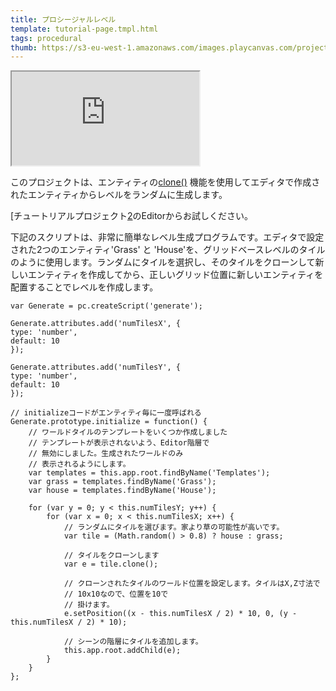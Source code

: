 ```yaml
---
title: プロシージャルレベル
template: tutorial-page.tmpl.html
tags: procedural
thumb: https://s3-eu-west-1.amazonaws.com/images.playcanvas.com/projects/12/405864/A3MSWE-image-75.jpg
---
```


<iframe src="https://playcanv.as/p/smskdMrk/"></iframe>

このプロジェクトは、エンティティの[clone()][1] 機能を使用してエディタで作成されたエンティティからレベルをランダムに生成します。

[チュートリアルプロジェクト[2]のEditorからお試しください。

下記のスクリプトは、非常に簡単なレベル生成プログラムです。エディタで設定された2つのエンティティ'Grass' と 'House'を、グリッドベースレベルのタイルのように使用します。ランダムにタイルを選択し、そのタイルをクローンして新しいエンティティを作成してから、正しいグリッド位置に新しいエンティティを配置することでレベルを作成します。

~~~javascript~~~
var Generate = pc.createScript('generate');

Generate.attributes.add('numTilesX', {
type: 'number',
default: 10
});

Generate.attributes.add('numTilesY', {
type: 'number',
default: 10
});

// initializeコードがエンティティ毎に一度呼ばれる
Generate.prototype.initialize = function() {
    // ワールドタイルのテンプレートをいくつか作成しました
    // テンプレートが表示されないよう、Editor階層で
    // 無効にしました。生成されたワールドのみ
    // 表示されるようにします。
    var templates = this.app.root.findByName('Templates');
    var grass = templates.findByName('Grass');
    var house = templates.findByName('House');

    for (var y = 0; y < this.numTilesY; y++) {
        for (var x = 0; x < this.numTilesX; x++) {
            // ランダムにタイルを選びます。家より草の可能性が高いです。
            var tile = (Math.random() > 0.8) ? house : grass;

            // タイルをクローンします
            var e = tile.clone();

            // クローンされたタイルのワールド位置を設定します。タイルはX,Z寸法で
            // 10x10なので、位置を10で
            // 掛けます。
            e.setPosition((x - this.numTilesX / 2) * 10, 0, (y - this.numTilesX / 2) * 10);

            // シーンの階層にタイルを追加します。
            this.app.root.addChild(e);
        }
    }
};
~~~

[1]: http://developer.playcanvas.com/en/api/pc.Entity.html#clone
[2]: https://playcanvas.com/project/405864

